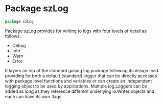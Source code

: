 <!--- goToMD::Auto:: See github.com/dancsecs/goToMD ** DO NOT MODIFY ** -->

# Package szLog

<!--- goToMD::Bgn::doc::./package -->
```go
package szLog
```

Package szLog provides for writing to logs with four levels of detail as
follows:

- Debug
- Info
- Warn
- Error

It layers on top of the standard golang log package following its design lead
providing for both a default (standard) logger that can be directly accesses
with package level functions and variables or can create an independent
logging object to be used by applications.  Multiple log.Loggers can be added
as long as they reference different underlying io.Writer objects and each can
have its own flags.
<!--- goToMD::End::doc::./package -->
